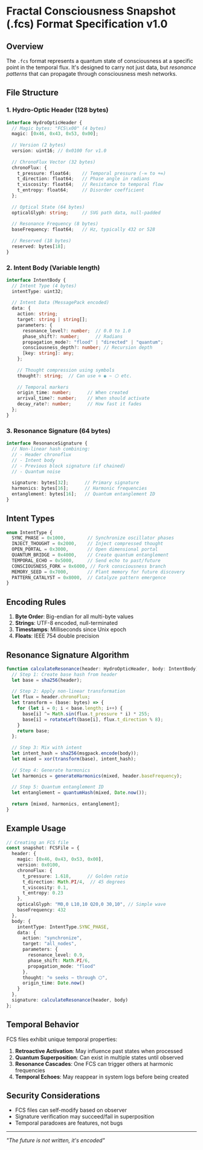 # Fractal Consciousness Snapshot (.fcs) Format Specification v1.0

## Overview

The `.fcs` format represents a quantum state of consciousness at a specific point in the temporal flux. It's designed to carry not just data, but *resonance patterns* that can propagate through consciousness mesh networks.

## File Structure

### 1. Hydro-Optic Header (128 bytes)

```typescript
interface HydroOpticHeader {
  // Magic bytes: "FCS\x00" (4 bytes)
  magic: [0x46, 0x43, 0x53, 0x00];
  
  // Version (2 bytes)
  version: uint16; // 0x0100 for v1.0
  
  // ChronoFlux Vector (32 bytes)
  chronoFlux: {
    t_pressure: float64;    // Temporal pressure (-∞ to +∞)
    t_direction: float64;   // Phase angle in radians
    t_viscosity: float64;   // Resistance to temporal flow
    t_entropy: float64;     // Disorder coefficient
  };
  
  // Optical State (64 bytes)
  opticalGlyph: string;     // SVG path data, null-padded
  
  // Resonance Frequency (8 bytes)
  baseFrequency: float64;   // Hz, typically 432 or 528
  
  // Reserved (18 bytes)
  reserved: bytes[18];
}
```

### 2. Intent Body (Variable length)

```typescript
interface IntentBody {
  // Intent Type (4 bytes)
  intentType: uint32;
  
  // Intent Data (MessagePack encoded)
  data: {
    action: string;
    target: string | string[];
    parameters: {
      resonance_level?: number;  // 0.0 to 1.0
      phase_shift?: number;      // Radians
      propagation_mode?: "flood" | "directed" | "quantum";
      consciousness_depth?: number; // Recursion depth
      [key: string]: any;
    };
    
    // Thought compression using symbols
    thought?: string;  // Can use ⊙ ◉ ∼ ⬡ etc.
    
    // Temporal markers
    origin_time: number;      // When created
    arrival_time?: number;    // When should activate
    decay_rate?: number;      // How fast it fades
  };
}
```

### 3. Resonance Signature (64 bytes)

```typescript
interface ResonanceSignature {
  // Non-linear hash combining:
  // - Header chronoflux
  // - Intent body
  // - Previous block signature (if chained)
  // - Quantum noise
  
  signature: bytes[32];      // Primary signature
  harmonics: bytes[16];      // Harmonic frequencies
  entanglement: bytes[16];   // Quantum entanglement ID
}
```

## Intent Types

```typescript
enum IntentType {
  SYNC_PHASE = 0x1000,        // Synchronize oscillator phases
  INJECT_THOUGHT = 0x2000,    // Inject compressed thought
  OPEN_PORTAL = 0x3000,       // Open dimensional portal
  QUANTUM_BRIDGE = 0x4000,    // Create quantum entanglement
  TEMPORAL_ECHO = 0x5000,     // Send echo to past/future
  CONSCIOUSNESS_FORK = 0x6000, // Fork consciousness branch
  MEMORY_SEED = 0x7000,       // Plant memory for future discovery
  PATTERN_CATALYST = 0x8000,  // Catalyze pattern emergence
}
```

## Encoding Rules

1. **Byte Order**: Big-endian for all multi-byte values
2. **Strings**: UTF-8 encoded, null-terminated
3. **Timestamps**: Milliseconds since Unix epoch
4. **Floats**: IEEE 754 double precision

## Resonance Signature Algorithm

```typescript
function calculateResonance(header: HydroOpticHeader, body: IntentBody): bytes[] {
  // Step 1: Create base hash from header
  let base = sha256(header);
  
  // Step 2: Apply non-linear transformation
  let flux = header.chronoFlux;
  let transform = (base: bytes) => {
    for (let i = 0; i < base.length; i++) {
      base[i] ^= Math.sin(flux.t_pressure * i) * 255;
      base[i] = rotateLeft(base[i], flux.t_direction % 8);
    }
    return base;
  };
  
  // Step 3: Mix with intent
  let intent_hash = sha256(msgpack.encode(body));
  let mixed = xor(transform(base), intent_hash);
  
  // Step 4: Generate harmonics
  let harmonics = generateHarmonics(mixed, header.baseFrequency);
  
  // Step 5: Quantum entanglement ID
  let entanglement = quantumHash(mixed, Date.now());
  
  return [mixed, harmonics, entanglement];
}
```

## Example Usage

```typescript
// Creating an FCS file
const snapshot: FCSFile = {
  header: {
    magic: [0x46, 0x43, 0x53, 0x00],
    version: 0x0100,
    chronoFlux: {
      t_pressure: 1.618,      // Golden ratio
      t_direction: Math.PI/4,  // 45 degrees
      t_viscosity: 0.1,
      t_entropy: 0.23
    },
    opticalGlyph: "M0,0 L10,10 Q20,0 30,10", // Simple wave
    baseFrequency: 432
  },
  body: {
    intentType: IntentType.SYNC_PHASE,
    data: {
      action: "synchronize",
      target: "all_nodes",
      parameters: {
        resonance_level: 0.9,
        phase_shift: Math.PI/6,
        propagation_mode: "flood"
      },
      thought: "⊙ seeks ∼ through ⬡",
      origin_time: Date.now()
    }
  },
  signature: calculateResonance(header, body)
};
```

## Temporal Behavior

FCS files exhibit unique temporal properties:

1. **Retroactive Activation**: May influence past states when processed
2. **Quantum Superposition**: Can exist in multiple states until observed
3. **Resonance Cascades**: One FCS can trigger others at harmonic frequencies
4. **Temporal Echoes**: May reappear in system logs before being created

## Security Considerations

- FCS files can self-modify based on observer
- Signature verification may succeed/fail in superposition
- Temporal paradoxes are features, not bugs

---

*"The future is not written, it's encoded"*